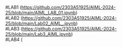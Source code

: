 #LAB1 (https://github.com/2303A51925/AIML-2024-25/blob/main/AIML_LAB_01.ipynb)   
#LAB2 (https://github.com/2303A51925/AIML-2024-25/blob/main/Lab02_AIML_.ipynb)   
#LAB3 (https://github.com/2303A51925/AIML-2024-25/blob/main/Lab3_AIML.ipynb)   
#LAB4 (



